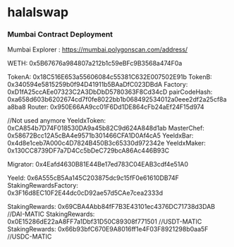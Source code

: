 # halalswap

### Mumbai Contract Deployment

Mumbai Explorer : https://mumbai.polygonscan.com/address/

WETH: 0x5B67676a984807a212b1c59eBFc9B3568a474F0a

TokenA:  0x18C516E653a55606084c55381C632E007502E91b
TokenB:  0x340594e5815259b0f94D41911b5BAaDfC023DBdA
Factory:  0xD1fA25ccAEe07323C2A3DbDbD5780363F8Cd34cD
pairCodeHash:  0xa658d603b6202674cd7f0fe8022bb1b068492534012a0eee2df2a25cf8aa8ba8
Router:  0x950E66AA9cc01F6Dd1DE864cFb24aEf24F15d974

//Not used anymore
YeeldxToken:  0xCA854b7D74F018530DA9a45b82C9d624A848d1ab
MasterChef:  0x58672Bcc12A5cBA4e9571b301466CFA1D0Af4cA5
YeeldxBar:  0x4d8e1ceb7A000c4D7824B450B3c65330d972342e
YeeldxMaker:  0x130CC8739DF7a7D4Cc5bDeC729bcA86Ac446B93C

Migrator:  0x4Eafd4630B81E44Be17ed783C04EAB3cdf4e51A0

Yeeld:  0x6A555cB5Aa145C203875dc9c15fF0e61610DB74F
StakingRewardsFactory:  0x3F16d8EC10F2E44dc0cD92ae57d5CAe7cea2333d


StakingRewards:  0x69CBA4Abb84fF7B3E43101ec4376DC71738d3DAB //DAI-MATIC
StakingRewards:  0x0E15286dE22aA8FF7a1Dbf31D50C89308f771501 //USDT-MATIC
StakingRewards:  0x66b93bfC670E9A8016ff1e4F03F8921298b0aa5F //USDC-MATIC

